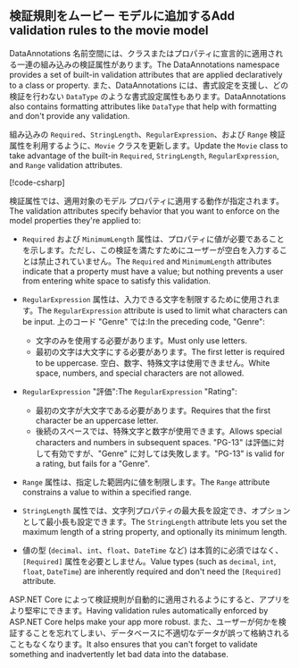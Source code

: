 <!-- USED in RP and MVC tutorial -->

## <a name="add-validation-rules-to-the-movie-model"></a><span data-ttu-id="f2195-101">検証規則をムービー モデルに追加する</span><span class="sxs-lookup"><span data-stu-id="f2195-101">Add validation rules to the movie model</span></span>

<span data-ttu-id="f2195-102">DataAnnotations 名前空間には、クラスまたはプロパティに宣言的に適用される一連の組み込みの検証属性があります。</span><span class="sxs-lookup"><span data-stu-id="f2195-102">The DataAnnotations namespace provides a set of built-in validation attributes that are applied declaratively to a class or property.</span></span> <span data-ttu-id="f2195-103">また、DataAnnotations には、書式設定を支援し、どの検証を行わない `DataType` のような書式設定属性もあります。</span><span class="sxs-lookup"><span data-stu-id="f2195-103">DataAnnotations also contains formatting attributes like `DataType` that help with formatting and don't provide any validation.</span></span>

<span data-ttu-id="f2195-104">組み込みの `Required`、`StringLength`、`RegularExpression`、および `Range` 検証属性を利用するように、`Movie` クラスを更新します。</span><span class="sxs-lookup"><span data-stu-id="f2195-104">Update the `Movie` class to take advantage of the built-in `Required`, `StringLength`, `RegularExpression`, and `Range` validation attributes.</span></span>

[!code-csharp[](~/tutorials/first-mvc-app/start-mvc/sample/MvcMovie22/Models/MovieDateRatingDA.cs?name=snippet1)]

<span data-ttu-id="f2195-105">検証属性では、適用対象のモデル プロパティに適用する動作が指定されます。</span><span class="sxs-lookup"><span data-stu-id="f2195-105">The validation attributes specify behavior that you want to enforce on the model properties they're applied to:</span></span>

* <span data-ttu-id="f2195-106">`Required` および `MinimumLength` 属性は、プロパティに値が必要であることを示します。ただし、この検証を満たすためにユーザーが空白を入力することは禁止されていません。</span><span class="sxs-lookup"><span data-stu-id="f2195-106">The `Required` and `MinimumLength` attributes indicate that a property must have a value; but nothing prevents a user from entering white space to satisfy this validation.</span></span>
* <span data-ttu-id="f2195-107">`RegularExpression` 属性は、入力できる文字を制限するために使用されます。</span><span class="sxs-lookup"><span data-stu-id="f2195-107">The `RegularExpression` attribute is used to limit what characters can be input.</span></span> <span data-ttu-id="f2195-108">上のコード "Genre" では:</span><span class="sxs-lookup"><span data-stu-id="f2195-108">In the preceding code, "Genre":</span></span>

  * <span data-ttu-id="f2195-109">文字のみを使用する必要があります。</span><span class="sxs-lookup"><span data-stu-id="f2195-109">Must only use letters.</span></span>
  * <span data-ttu-id="f2195-110">最初の文字は大文字にする必要があります。</span><span class="sxs-lookup"><span data-stu-id="f2195-110">The first letter is required to be uppercase.</span></span> <span data-ttu-id="f2195-111">空白、数字、特殊文字は使用できません。</span><span class="sxs-lookup"><span data-stu-id="f2195-111">White space, numbers, and special characters are not allowed.</span></span>

* <span data-ttu-id="f2195-112">`RegularExpression` "評価":</span><span class="sxs-lookup"><span data-stu-id="f2195-112">The `RegularExpression` "Rating":</span></span>

  * <span data-ttu-id="f2195-113">最初の文字が大文字である必要があります。</span><span class="sxs-lookup"><span data-stu-id="f2195-113">Requires that the first character be an uppercase letter.</span></span>
  * <span data-ttu-id="f2195-114">後続のスペースでは、特殊文字と数字が使用できます。</span><span class="sxs-lookup"><span data-stu-id="f2195-114">Allows special characters and numbers in  subsequent spaces.</span></span> <span data-ttu-id="f2195-115">"PG-13" は評価に対して有効ですが、"Genre" に対しては失敗します。</span><span class="sxs-lookup"><span data-stu-id="f2195-115">"PG-13" is valid for a rating, but fails for a "Genre".</span></span>

* <span data-ttu-id="f2195-116">`Range` 属性は、指定した範囲内に値を制限します。</span><span class="sxs-lookup"><span data-stu-id="f2195-116">The `Range` attribute constrains a value to within a specified range.</span></span>
* <span data-ttu-id="f2195-117">`StringLength` 属性では、文字列プロパティの最大長を設定でき、オプションとして最小長も設定できます。</span><span class="sxs-lookup"><span data-stu-id="f2195-117">The `StringLength` attribute lets you set the maximum length of a string property, and optionally its minimum length.</span></span>
* <span data-ttu-id="f2195-118">値の型 (`decimal`、`int`、`float`、`DateTime` など) は本質的に必須ではなく、`[Required]` 属性を必要としません。</span><span class="sxs-lookup"><span data-stu-id="f2195-118">Value types (such as `decimal`, `int`, `float`, `DateTime`) are inherently required and don't need the `[Required]` attribute.</span></span>

<span data-ttu-id="f2195-119">ASP.NET Core によって検証規則が自動的に適用されるようにすると、アプリをより堅牢にできます。</span><span class="sxs-lookup"><span data-stu-id="f2195-119">Having validation rules automatically enforced by ASP.NET Core helps make your app more robust.</span></span> <span data-ttu-id="f2195-120">また、ユーザーが何かを検証することを忘れてしまい、データベースに不適切なデータが誤って格納されることもなくなります。</span><span class="sxs-lookup"><span data-stu-id="f2195-120">It also ensures that you can't forget to validate something and inadvertently let bad data into the database.</span></span>
